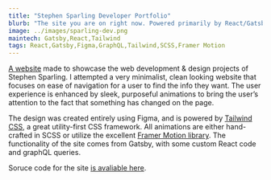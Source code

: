 ```yaml
---
title: "Stephen Sparling Developer Portfolio"
blurb: "The site you are on right now. Powered primarily by React/Gatsby."
image: ../images/sparling-dev.png
maintech: Gatsby,React,Tailwind
tags: React,Gatsby,Figma,GraphQL,Tailwind,SCSS,Framer Motion
---
```

[A website](http://dev.sparlingcreations.com/) made to showcase the web development & design projects of Stephen Sparling. I attempted a very minimalist, clean looking website that focuses on ease of navigation for a user to find the info they want. The user experience is enhanced by sleek, purposeful animations to bring the user’s attention to the fact that something has changed on the page.

The design was created entirely using Figma, and is powered by [Tailwind CSS](https://tailwindcss.com/), a great utility-first CSS framework. All animations are either hand-crafted in SCSS or utilize the excellent [Framer Motion library](https://www.framer.com/motion/). The functionality of the site comes from Gatsby, with some custom React code and graphQL queries.

Soruce code for the site [is avaliable here](https://github.com/sparlos/dev-portfolio).
